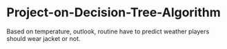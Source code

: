 # Project-on-Decision-Tree-Algorithm
Based on temperature, outlook, routine have to predict weather players should wear jacket or not.
